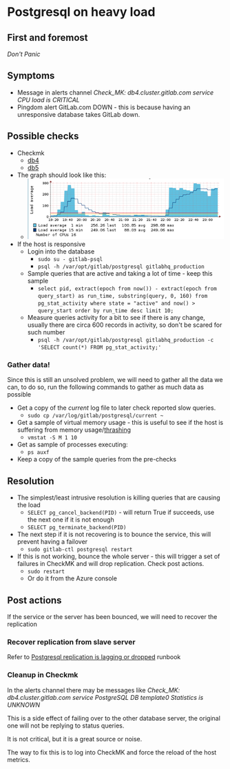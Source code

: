 # Postgresql on heavy load

## First and foremost

*Don't Panic*

## Symptoms

* Message in alerts channel _Check_MK: db4.cluster.gitlab.com service CPU load is CRITICAL_
* Pingdom alert GitLab.com DOWN - this is because having an unresponsive database takes GitLab down.

## Possible checks

* Checkmk
  * [db4](https://checkmk.gitlap.com/gitlab/pnp4nagios/index.php/graph?host=db4.cluster.gitlab.com&srv=CPU_load&theme=multisite&baseurl=../check_mk/)
  * [db5](https://checkmk.gitlap.com/gitlab/pnp4nagios/index.php/graph?host=db5.cluster.gitlab.com&srv=CPU_load&theme=multisite&baseurl=../check_mk/)
* The graph should look like this:
  * ![Heavy load on postgresql](img/postgresql-heavy-load.png)
* If the host is responsive
  * Login into the database
    * `sudo su - gitlab-psql`
    * `psql -h /var/opt/gitlab/postgresql gitlabhq_production`
  * Sample queries that are active and taking a lot of time - keep this sample
    * `select pid, extract(epoch from now()) - extract(epoch from query_start) as run_time, substring(query, 0, 160) from pg_stat_activity where state = "active" and now() > query_start order by run_time desc limit 10;`
  * Measure queries activity for a bit to see if there is any change, usually there are circa 600 records in activity, so don't be scared for such number
    * `psql -h /var/opt/gitlab/postgresql gitlabhq_production -c 'SELECT count(*) FROM pg_stat_activity;'`

### Gather data!

Since this is still an unsolved problem, we will need to gather all the data we can, to do so, run the following commands to gather as much data as possible

* Get a copy of the _current_ log file to later check reported slow queries.
  * `sudo cp /var/log/gitlab/postgresql/current ~`
* Get a sample of virtual memory usage - this is useful to see if the host is suffering from memory usage/[thrashing](https://en.wikipedia.org/wiki/Thrashing_\(computer_science\))
  * `vmstat -S M 1 10`
* Get as sample of processes executing:
  * `ps auxf`
* Keep a copy of the sample queries from the pre-checks

## Resolution

* The simplest/least intrusive resolution is killing queries that are causing the load
  * `SELECT pg_cancel_backend(PID)` - will return True if succeeds, use the next one if it is not enough
  * `SELECT pg_terminate_backend(PID)`
* The next step if it is not recovering is to bounce the service, this will prevent having a failover
  * `sudo gitlab-ctl postgresql restart`
* If this is not working, bounce the whole server - this will trigger a set of failures in CheckMK and will drop replication. Check post actions.
  * `sudo restart`
  * Or do it from the Azure console

## Post actions

If the service or the server has been bounced, we will need to recover the replication

### Recover replication from slave server

Refer to [Postgresql replication is lagging or dropped](troubleshooting/postgresql_replication.md) runbook

### Cleanup in Checkmk

In the alerts channel there may be messages like _Check_MK: db4.cluster.gitlab.com service PostgreSQL DB template0 Statistics is UNKNOWN_

This is a side effect of failing over to the other database server, the original one will not be replying to status queries.

It is not critical, but it is a great source or noise.

The way to fix this is to log into CheckMK and force the reload of the host metrics.
